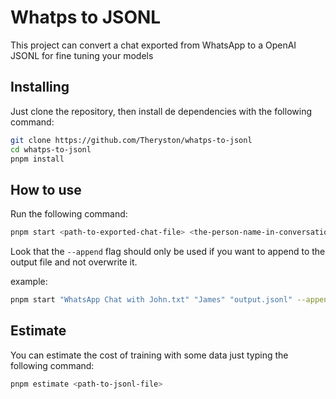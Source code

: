 # Whatps to JSONL

This project can convert a chat exported from WhatsApp to a OpenAI JSONL for fine tuning your models

## Installing

Just clone the repository, then install de dependencies with the following command:

```bash
git clone https://github.com/Theryston/whatps-to-jsonl
cd whatps-to-jsonl
pnpm install
```

## How to use

Run the following command:

```bash
pnpm start <path-to-exported-chat-file> <the-person-name-in-conversation-who-should-be-the-ai> <the-output-file-path.jsonl> --append
```

Look that the `--append` flag should only be used if you want to append to the output file and not overwrite it.

example:

```bash
pnpm start "WhatsApp Chat with John.txt" "James" "output.jsonl" --append
```

## Estimate

You can estimate the cost of training with some data just typing the following command:

```bash
pnpm estimate <path-to-jsonl-file>
```